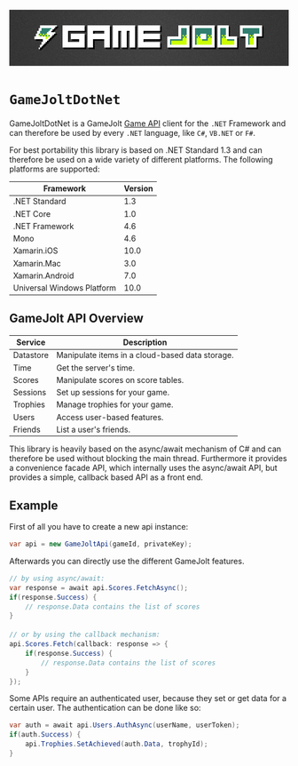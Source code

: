 ![GameJolt](images/gamejolt.png)

# `GameJoltDotNet`
GameJoltDotNet is a GameJolt [Game API](https://gamejolt.com/game-api/doc) client for the `.NET` Framework 
and can therefore be used by every `.NET` language, like `C#`, `VB.NET` or `F#`.

For best portability this library is based on .NET Standard 1.3 and can therefore be used on a wide variety of different platforms. 
The following platforms are supported:

Framework | Version
----- | -----
.NET Standard | 1.3
.NET Core | 1.0
.NET Framework | 4.6
Mono | 4.6
Xamarin.iOS | 10.0
Xamarin.Mac | 3.0
Xamarin.Android | 7.0
Universal Windows Platform | 10.0


## GameJolt API Overview
Service | Description
----- | -----
Datastore | Manipulate items in a cloud-based data storage.
Time | Get the server's time.
Scores | Manipulate scores on score tables.
Sessions | Set up sessions for your game.
Trophies | Manage trophies for your game.
Users | Access user-based features.
Friends | List a user's friends.

This library is heavily based on the async/await mechanism of C# and can therefore be used without blocking the main thread. 
Furthermore it provides a convenience facade API, which internally uses the async/await API, but provides a simple, callback based API as a front end.

## Example
First of all you have to create a new api instance:
```cs
var api = new GameJoltApi(gameId, privateKey);
```
Afterwards you can directly use the different GameJolt features. 
```cs
// by using async/await:
var response = await api.Scores.FetchAsync();
if(response.Success) {
    // response.Data contains the list of scores
}

// or by using the callback mechanism:
api.Scores.Fetch(callback: response => {
    if(response.Success) {
        // response.Data contains the list of scores
    }
});
```

Some APIs require an authenticated user, because they set or get data for a certain user. The authentication can be done like so:
```cs
var auth = await api.Users.AuthAsync(userName, userToken);
if(auth.Success) {
    api.Trophies.SetAchieved(auth.Data, trophyId);
}
``` 

